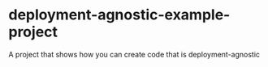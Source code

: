 # deployment-agnostic-example-project
A project that shows how you can create code that is deployment-agnostic
